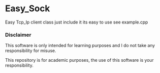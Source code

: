 # Easy_Sock
Easy Tcp_Ip client class just include it its easy to use see example.cpp

### Disclaimer
This software is only intended for learning purposes and I do not take any responsibility for misuse. 

This repository is for academic purposes, the use of this software is your responsibility.
